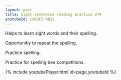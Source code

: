 ```yaml
---
layout: post
title: Sight sentences reading practice 279
youtubeId: CuR3F2-hBZs
---
```

 
 
Helps to learn sight words and their spelling.

Opportunitiy to repeat the spelling. 

Practice spelling. 
 
Practice for spelling bee competitions. 
 
{% include youtubePlayer.html id=page.youtubeId %}
 
 

